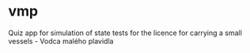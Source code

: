# vmp
Quiz app for simulation of state tests for the licence for carrying a small vessels - Vodca malého plavidla
